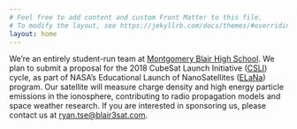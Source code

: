 ```yaml
---
# Feel free to add content and custom Front Matter to this file.
# To modify the layout, see https://jekyllrb.com/docs/themes/#overriding-theme-defaults
layout: home
---
```


We’re an entirely student-run team at [Montgomery Blair High School](https://mbhs.edu/). We plan to submit a proposal for the 2018 CubeSat Launch Initiative ([CSLI](https://www.nasa.gov/content/about-cubesat-launch-initiative)) cycle, as part of NASA’s Educational Launch of NanoSatellites ([ELaNa](https://www.nasa.gov/content/about-elana)) program. Our satellite will measure charge density and high energy particle emissions in the ionosphere, contributing to radio propagation models and space weather research. If you are interested in sponsoring us, please contact us at ryan.tse@blair3sat.com.
